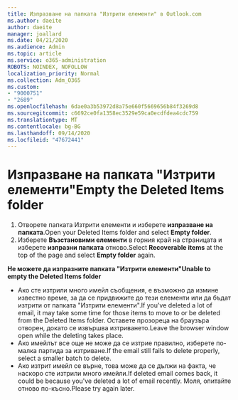 ```yaml
---
title: Изпразване на папката "Изтрити елементи" в Outlook.com
ms.author: daeite
author: daeite
manager: joallard
ms.date: 04/21/2020
ms.audience: Admin
ms.topic: article
ms.service: o365-administration
ROBOTS: NOINDEX, NOFOLLOW
localization_priority: Normal
ms.collection: Adm_O365
ms.custom:
- "9000751"
- "2689"
ms.openlocfilehash: 6dae0a3b53972d8a75e660f5669656b84f3269d8
ms.sourcegitcommit: c6692ce0fa1358ec3529e59ca0ecdfdea4cdc759
ms.translationtype: MT
ms.contentlocale: bg-BG
ms.lasthandoff: 09/14/2020
ms.locfileid: "47672441"
---
```

# <a name="empty-the-deleted-items-folder"></a><span data-ttu-id="d305f-102">Изпразване на папката "Изтрити елементи"</span><span class="sxs-lookup"><span data-stu-id="d305f-102">Empty the Deleted Items folder</span></span>

1. <span data-ttu-id="d305f-103">Отворете папката Изтрити елементи и изберете **изпразване на папката**.</span><span class="sxs-lookup"><span data-stu-id="d305f-103">Open your Deleted Items folder and select **Empty folder**.</span></span>
2. <span data-ttu-id="d305f-104">Изберете **Възстановими елементи** в горния край на страницата и изберете **изпразни папката** отново.</span><span class="sxs-lookup"><span data-stu-id="d305f-104">Select **Recoverable items** at the top of the page and select **Empty folder** again.</span></span>

<span data-ttu-id="d305f-105">**Не можете да изпразните папката "Изтрити елементи"**</span><span class="sxs-lookup"><span data-stu-id="d305f-105">**Unable to empty the Deleted Items folder**</span></span>

- <span data-ttu-id="d305f-106">Ако сте изтрили много имейл съобщения, е възможно да измине известно време, за да се придвижите до тези елементи или да бъдат изтрити от папката "Изтрити елементи".</span><span class="sxs-lookup"><span data-stu-id="d305f-106">If you've deleted a lot of email, it may take some time for those items to move to or be deleted from the Deleted Items folder.</span></span> <span data-ttu-id="d305f-107">Оставете прозореца на браузъра отворен, докато се извършва изтриването.</span><span class="sxs-lookup"><span data-stu-id="d305f-107">Leave the browser window open while the deleting takes place.</span></span>
- <span data-ttu-id="d305f-108">Ако имейлът все още не може да се изтрие правилно, изберете по-малка партида за изтриване.</span><span class="sxs-lookup"><span data-stu-id="d305f-108">If the email still fails to delete properly, select a smaller batch to delete.</span></span>
- <span data-ttu-id="d305f-109">Ако изтрит имейл се върне, това може да се дължи на факта, че наскоро сте изтрили много имейли.</span><span class="sxs-lookup"><span data-stu-id="d305f-109">If deleted email comes back, it could be because you've deleted a lot of email recently.</span></span> <span data-ttu-id="d305f-110">Моля, опитайте отново по-късно.</span><span class="sxs-lookup"><span data-stu-id="d305f-110">Please try again later.</span></span>